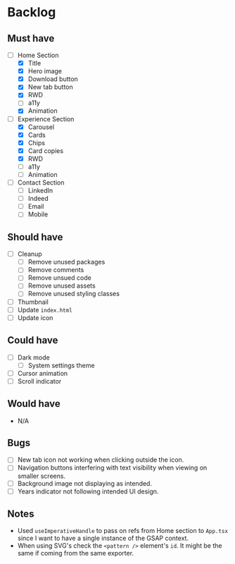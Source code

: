 # Backlog

## Must have

- [ ] Home Section
  - [x] Title
  - [x] Hero image
  - [x] Download button
  - [x] New tab button
  - [x] RWD
  - [ ] a11y
  - [x] Animation
- [ ] Experience Section
  - [x] Carousel
  - [x] Cards
  - [x] Chips
  - [x] Card copies
  - [x] RWD
  - [ ] a11y
  - [ ] Animation
- [ ] Contact Section
  - [ ] LinkedIn
  - [ ] Indeed
  - [ ] Email
  - [ ] Mobile

## Should have

- [ ] Cleanup
  - [ ] Remove unused packages
  - [ ] Remove comments
  - [ ] Remove unsued code
  - [ ] Remove unused assets
  - [ ] Remove unused styling classes
- [ ] Thumbnail
- [ ] Update `index.html`
- [ ] Update icon

## Could have

- [ ] Dark mode
  - [ ] System settings theme
- [ ] Cursor animation
- [ ] Scroll indicator

## Would have

- N/A

## Bugs

- [ ] New tab icon not working when clicking outside the icon.
- [ ] Navigation buttons interfering with text visibility when viewing on smaller screens.
- [ ] Background image not displaying as intended.
- [ ] Years indicator not following intended UI design.

## Notes

- Used `useImperativeHandle` to pass on refs from Home section to `App.tsx` since I want to have a single instance of the GSAP context.
- When using SVG's check the `<pattern />` element's `id`. It might be the same if coming from the same exporter.

